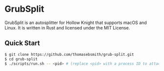 # GrubSplit
GrubSplit is an autosplitter for Hollow Knight that supports macOS and Linux.
It is written in Rust and licensed under the MIT License.

## Quick Start
```sh
$ git clone https://github.com/thomasebsmith/grub-split.git
$ cd grub-split
$ ./scripts/run.sh -- <pid> # (replace <pid> with a process ID to attach to)
```
